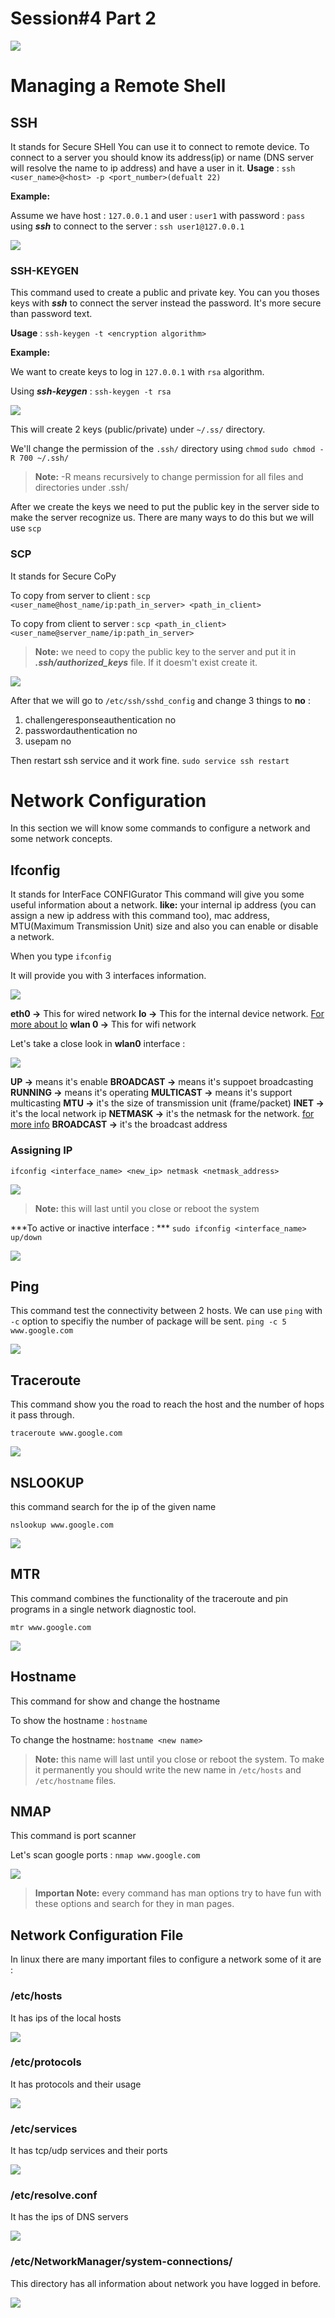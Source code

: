 # Session#4 Part 2

![](https://github.com/MahmoudElmanayly/OSC19-Linux-Workshop-Sessions/blob/master/Artwork/Session%204/logo-osc.png)

# Managing a Remote Shell

## SSH

It stands for Secure SHell
You can use it to connect to remote device. 
To connect to a server you should know its address(ip) or name (DNS server will resolve the name to ip address) and have a user in it.
**Usage** : ``ssh <user_name>@<host> -p <port_number>(defualt 22)``

**Example:**

Assume we have host : ``127.0.0.1`` and user : ``user1`` with password : ``pass``
using ***ssh*** to connect to the server : ``ssh user1@127.0.0.1``

![](https://github.com/MahmoudElmanayly/OSC19-Linux-Workshop-Sessions/blob/master/Artwork/Session%204/login%20ssh.png)

### SSH-KEYGEN

This command used to create a public and private key.
You can you thoses keys with ***ssh*** to connect the server instead the password. It's more secure than password text.

 **Usage** : ``ssh-keygen -t <encryption algorithm>``
 
 **Example:**

We want to create keys to log in  ``127.0.0.1`` with ``rsa``  algorithm.

Using ***ssh-keygen*** : ``ssh-keygen -t rsa``

![](https://github.com/MahmoudElmanayly/OSC19-Linux-Workshop-Sessions/blob/master/Artwork/Session%204/ssh-keygen.png)

This will create 2 keys (public/private) under ``~/.ss/`` directory.

We'll change the permission of the ``.ssh/`` directory using  ``chmod``
``sudo chmod -R 700 ~/.ssh/``

> **Note:** -R means recursively to change permission for all files and directories under .ssh/

After we create the keys we need to put the public key in the server side to make the server recognize us. There are many ways to do this but we will use ``scp``

### SCP

It stands for Secure CoPy

To copy from server to client :
 ``scp <user_name@host_name/ip:path_in_server> <path_in_client>``

To copy from client to server :
``scp <path_in_client> <user_name@server_name/ip:path_in_server>``

>**Note:** we need to copy the public key to the server and put it in ***.ssh/authorized_keys*** file. If it doesm't exist create it.

![](https://github.com/MahmoudElmanayly/OSC19-Linux-Workshop-Sessions/blob/master/Artwork/Session%204/scp.png)

After that we will go to ``/etc/ssh/sshd_config`` and change 3 things to **no** :

1. challengeresponseauthentication no
2. passwordauthentication no
3. usepam no

Then restart ssh service and it work fine.  ``sudo service ssh restart``

# Network Configuration

In this section we will know some commands to configure a network and some network concepts.

## Ifconfig

It stands for InterFace CONFIGurator
This command will give you some useful information about a network.
**like:** your internal ip address (you can assign a new ip address with this command too), mac address, MTU(Maximum Transmission Unit) size and also you can enable or disable a network.

When you type ``ifconfig``

It will provide you with 3 interfaces information.

![](https://github.com/MahmoudElmanayly/OSC19-Linux-Workshop-Sessions/blob/master/Artwork/Session%204/ifconfig.png)

**eth0 ->**     This for wired network
**lo ->**         This for the internal device network. [For more about lo](https://www.webopedia.com/TERM/L/loopback.html)
**wlan 0 ->** This for wifi network

Let's take a close look in **wlan0** interface :

![](https://github.com/MahmoudElmanayly/OSC19-Linux-Workshop-Sessions/blob/master/Artwork/Session%204/wlan.png)

**UP ->** means it's enable
**BROADCAST ->** means it's suppoet broadcasting
**RUNNING ->** means it's operating
**MULTICAST ->** means it's support multicasting
**MTU ->** it's the size of transmission unit (frame/packet)
**INET ->** it's the local network ip
**NETMASK ->** it's the netmask for the network. [for more info](https://github.com/Open-Source-Community/OSC19-Linux-Workshop-Sessions/blob/master/Session%234Part1.md#subnet-masking)
**BROADCAST ->** it's the broadcast address

### Assigning IP

``ifconfig <interface_name> <new_ip> netmask <netmask_address>``

![](https://github.com/MahmoudElmanayly/OSC19-Linux-Workshop-Sessions/blob/master/Artwork/Session%204/assign%20ip.png)

> **Note:** this will last until you close or reboot the system

***To active or inactive interface : *** ``sudo ifconfig <interface_name> up/down``

![](https://github.com/MahmoudElmanayly/OSC19-Linux-Workshop-Sessions/blob/master/Artwork/Session%204/ifconfig%20down.png)

## Ping

This command test the connectivity between 2 hosts.
We can use ``ping`` with ``-c`` option to specifiy the number of package will be sent. ``ping -c 5 www.google.com``

![](https://github.com/MahmoudElmanayly/OSC19-Linux-Workshop-Sessions/blob/master/Artwork/Session%204/ping.png)

## Traceroute

This command show you the road to reach the host and the number of hops it pass through.

``traceroute www.google.com``

![](https://github.com/MahmoudElmanayly/OSC19-Linux-Workshop-Sessions/blob/master/Artwork/Session%204/traceroute.png)

## NSLOOKUP

this command search for the ip of the given name

``nslookup www.google.com``

![](https://github.com/MahmoudElmanayly/OSC19-Linux-Workshop-Sessions/blob/master/Artwork/Session%204/nslookup.png)

## MTR

This command combines the functionality of the traceroute and pin programs in a single network diagnostic tool.

``mtr www.google.com``

![](https://github.com/MahmoudElmanayly/OSC19-Linux-Workshop-Sessions/blob/master/Artwork/Session%204/mtr.png)

## Hostname

This command for show and change the hostname

To show the hostname : ``hostname``

To change the hostname: ``hostname <new name>``

> **Note:** this name will last until you close or reboot the system. To make it permanently you should write the new name in ``/etc/hosts`` and ``/etc/hostname`` files.


## NMAP

This command is port scanner

Let's scan google ports : ``nmap www.google.com``

![](https://github.com/MahmoudElmanayly/OSC19-Linux-Workshop-Sessions/blob/master/Artwork/Session%204/nmap.png)

>**Importan Note:** every command has man options try to have fun with these options and search for they in man pages.



## Network Configuration File

In linux there are many important files to configure a network some of it are :

### /etc/hosts 

 It has ips of the local hosts

![](https://github.com/MahmoudElmanayly/OSC19-Linux-Workshop-Sessions/blob/master/Artwork/Session%204/hosts.png)

### /etc/protocols 

It has protocols and their usage

![](https://github.com/MahmoudElmanayly/OSC19-Linux-Workshop-Sessions/blob/master/Artwork/Session%204/protocols.png)

### /etc/services

It has tcp/udp services and their ports

![](https://github.com/MahmoudElmanayly/OSC19-Linux-Workshop-Sessions/blob/master/Artwork/Session%204/services.png)

### /etc/resolve.conf 

It has the ips of DNS servers

![](https://github.com/MahmoudElmanayly/OSC19-Linux-Workshop-Sessions/blob/master/Artwork/Session%204/resolve.png)

### /etc/NetworkManager/system-connections/  

This directory has all information about network you have logged in before.

![](https://github.com/MahmoudElmanayly/OSC19-Linux-Workshop-Sessions/blob/master/Artwork/Session%204/info%20of%20network.png)




 




